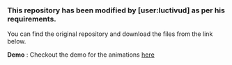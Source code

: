 ### This repository has been modified by [user:luctivud] as per his requirements. 

You can find the original repository and download the files from the link below.


**Demo** : Checkout the demo for the animations [here](https://www.minimamente.com/project/magic/)
